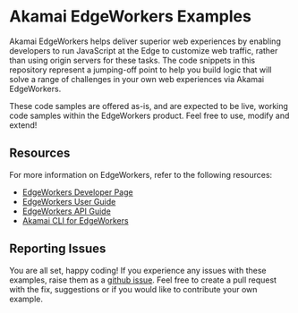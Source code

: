 # Akamai EdgeWorkers Examples

Akamai EdgeWorkers helps deliver superior web experiences by enabling developers to run JavaScript at the Edge to customize web traffic, rather than using origin servers for these tasks.  The code snippets in this repository represent a jumping-off point to help you build logic that will solve a range of challenges in your own web experiences via Akamai EdgeWorkers.

These code samples are offered as-is, and are expected to be live, working code samples within the EdgeWorkers product.  Feel free to use, modify and extend!

## Resources
For more information on EdgeWorkers, refer to the following resources:
* [EdgeWorkers Developer Page](https://developer.akamai.com/edgeworkers)
* [EdgeWorkers User Guide](https://learn.akamai.com/en-us/webhelp/edgeworkers/edgeworkers-user-guide/GUID-4CC14D7E-D92D-4F2D-9292-17F8BE6E2DAE.html)
* [EdgeWorkers API Guide](https://developer.akamai.com/api/web_performance/edgeworkers/v1.html)
* [Akamai CLI for EdgeWorkers](https://developer.akamai.com/legacy/cli/packages/edgeworkers.html)

## Reporting Issues
You are all set, happy coding! If you experience any issues with these examples, raise them as a [github issue](https://github.com/akamai/edgeworkers-examples/issues). Feel free to create a pull request with the fix, suggestions or if you would like to contribute your own example.